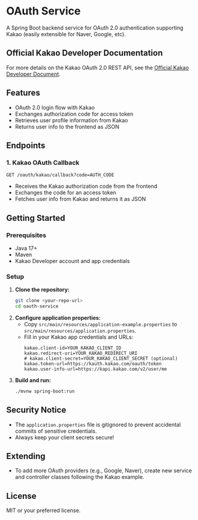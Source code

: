 # OAuth Service

A Spring Boot backend service for OAuth 2.0 authentication supporting Kakao (easily extensible for Naver, Google, etc).

## Official Kakao Developer Documentation
For more details on the Kakao OAuth 2.0 REST API, see the [Official Kakao Developer Document](https://developers.kakao.com/docs/latest/en/kakaologin/rest-api#request-code).

## Features
- OAuth 2.0 login flow with Kakao
- Exchanges authorization code for access token
- Retrieves user profile information from Kakao
- Returns user info to the frontend as JSON

## Endpoints

### 1. Kakao OAuth Callback
```
GET /oauth/kakao/callback?code=AUTH_CODE
```
- Receives the Kakao authorization code from the frontend
- Exchanges the code for an access token
- Fetches user info from Kakao and returns it as JSON

## Getting Started

### Prerequisites
- Java 17+
- Maven
- Kakao Developer account and app credentials

### Setup
1. **Clone the repository:**
   ```sh
   git clone <your-repo-url>
   cd oauth-service
   ```
2. **Configure application properties:**
   - Copy `src/main/resources/application-example.properties` to `src/main/resources/application.properties`.
   - Fill in your Kakao app credentials and URLs:
     ```properties
     kakao.client-id=YOUR_KAKAO_CLIENT_ID
     kakao.redirect-uri=YOUR_KAKAO_REDIRECT_URI
     # kakao.client-secret=YOUR_KAKAO_CLIENT_SECRET (optional)
     kakao.token-url=https://kauth.kakao.com/oauth/token
     kakao.user-info-url=https://kapi.kakao.com/v2/user/me
     ```
3. **Build and run:**
   ```sh
   ./mvnw spring-boot:run
   ```

## Security Notice
- The `application.properties` file is gitignored to prevent accidental commits of sensitive credentials.
- Always keep your client secrets secure!

## Extending
- To add more OAuth providers (e.g., Google, Naver), create new service and controller classes following the Kakao example.

## License
MIT or your preferred license.
